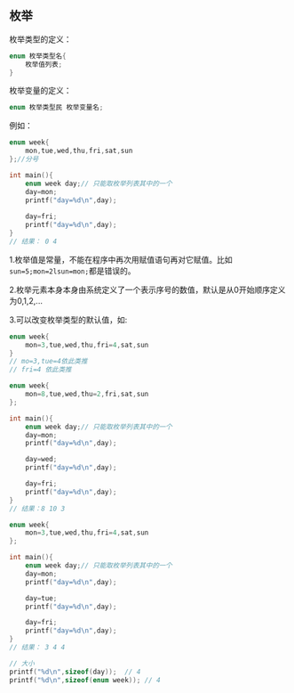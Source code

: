 ## 枚举

枚举类型的定义：

```c
enum 枚举类型名{
    枚举值列表;
}
```

枚举变量的定义：

```c
enum 枚举类型民 枚举变量名;
```

例如：

```c
enum week{
    mon,tue,wed,thu,fri,sat,sun
};//分号

int main(){
    enum week day;// 只能取枚举列表其中的一个
    day=mon;
    printf("day=%d\n",day);
    
    day=fri;
    printf("day=%d\n",day);
}
// 结果： 0 4
```

1.枚举值是常量，不能在程序中再次用赋值语句再对它赋值。比如`sun=5;mon=2lsun=mon;`都是错误的。

2.枚举元素本身本身由系统定义了一个表示序号的数值，默认是从0开始顺序定义为0,1,2,...

3.可以改变枚举类型的默认值，如:

```c
enum week{
    mon=3,tue,wed,thu,fri=4,sat,sun
}
// mo=3,tue=4依此类推
// fri=4 依此类推
```

```c
enum week{
    mon=8,tue,wed,thu=2,fri,sat,sun
};

int main(){
    enum week day;// 只能取枚举列表其中的一个
    day=mon;
    printf("day=%d\n",day);

    day=wed;
    printf("day=%d\n",day);

    day=fri;
    printf("day=%d\n",day);
}
// 结果：8 10 3
```

```c
enum week{
    mon=3,tue,wed,thu,fri=4,sat,sun
};

int main(){
    enum week day;// 只能取枚举列表其中的一个
    day=mon;
    printf("day=%d\n",day);

    day=tue;
    printf("day=%d\n",day);

    day=fri;
    printf("day=%d\n",day);
}
// 结果： 3 4 4
```

```c
// 大小
printf("%d\n",sizeof(day));  // 4
printf("%d\n",sizeof(enum week)); // 4
```

